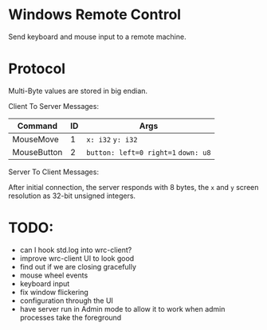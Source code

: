 # Windows Remote Control

Send keyboard and mouse input to a remote machine.

# Protocol

Multi-Byte values are stored in big endian.

Client To Server Messages:

| Command     | ID | Args             |
|-------------|----|------------------|
| MouseMove   | 1  | `x: i32` `y: i32` |
| MouseButton | 2 | `button: left=0 right=1` `down: u8` |

Server To Client Messages:

After initial connection, the server responds with 8 bytes, the `x` and `y` screen resolution as 32-bit unsigned integers.

# TODO:

* can I hook std.log into wrc-client?
* improve wrc-client UI to look good
* find out if we are closing gracefully
* mouse wheel events
* keyboard input
* fix window flickering
* configuration through the UI
* have server run in Admin mode to allow it to work when admin processes take the foreground
